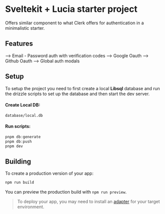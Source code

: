 # Sveltekit + Lucia starter project

Offers similar component to what Clerk offers for authentication in a minimalistic starter.

## Features
--> Email - Password auth with verification codes
--> Google Oauth
--> Github Oauth
--> Global auth modals

## Setup

To setup the project you need to first create a local **Libsql** database and run the drizzle scripts to set up the database and then start the dev server.

#### Create Local DB:

`database/local.db`

#### Run scripts:

```ts
pnpm db:generate
pnpm db:push
pnpm dev
```

## Building

To create a production version of your app:

```bash
npm run build
```

You can preview the production build with `npm run preview`.

> To deploy your app, you may need to install an [adapter](https://kit.svelte.dev/docs/adapters) for your target environment.
